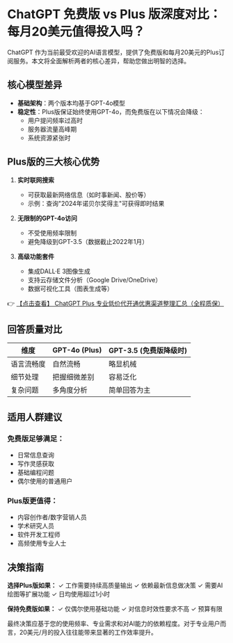 # ChatGPT 免费版 vs Plus 版深度对比：每月20美元值得投入吗？

ChatGPT 作为当前最受欢迎的AI语言模型，提供了免费版和每月20美元的Plus订阅服务。本文将全面解析两者的核心差异，帮助您做出明智的选择。

## 核心模型差异

- **基础架构**：两个版本均基于GPT-4o模型
- **稳定性**：Plus版保证始终使用GPT-4o，而免费版在以下情况会降级：
  - 用户提问频率过高时
  - 服务器流量高峰期
  - 系统资源紧张时

## Plus版的三大核心优势

1. **实时联网搜索**
   - 可获取最新网络信息（如时事新闻、股价等）
   - 示例：查询"2024年诺贝尔奖得主"可获得即时结果

2. **无限制的GPT-4o访问**
   - 不受使用频率限制
   - 避免降级到GPT-3.5（数据截止2022年1月）

3. **高级功能套件**
   - 集成DALL·E 3图像生成
   - 支持云存储文件分析（Google Drive/OneDrive）
   - 数据可视化工具（图表生成等）

👉 [【点击查看】 ChatGPT Plus 专业低价代开通优惠渠道整理汇总（全程质保）](https://bit.ly/DaiKai)

## 回答质量对比

| 维度       | GPT-4o (Plus) | GPT-3.5 (免费版降级时) |
|------------|--------------|-----------------------|
| 语言流畅度 | 自然流畅      | 略显机械              |
| 细节处理   | 把握细微差别  | 容易泛化              |
| 复杂问题   | 多角度分析    | 简单回答为主          |

## 适用人群建议

### 免费版足够满足：
- 日常信息查询
- 写作灵感获取
- 基础编程问题
- 偶尔使用的普通用户

### Plus版更值得：
- 内容创作者/数字营销人员
- 学术研究人员
- 软件开发工程师
- 高频使用专业人士

## 决策指南

**选择Plus版如果：**
✓ 工作需要持续高质量输出
✓ 依赖最新信息做决策
✓ 需要AI绘图等扩展功能
✓ 日均使用超过1小时

**保持免费版如果：**
✓ 仅偶尔使用基础功能
✓ 对信息时效性要求不高
✓ 预算有限

最终决策应基于您的使用频率、专业需求和对AI能力的依赖程度。对于专业用户而言，20美元/月的投入往往能带来显著的工作效率提升。
